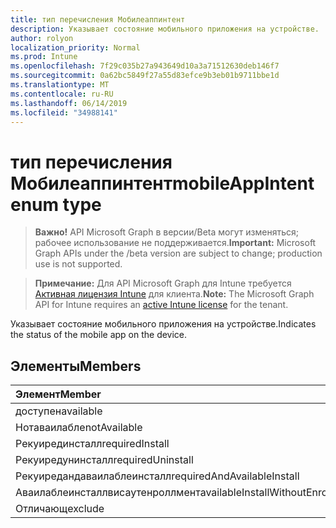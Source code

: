 ```yaml
---
title: тип перечисления Мобилеаппинтент
description: Указывает состояние мобильного приложения на устройстве.
author: rolyon
localization_priority: Normal
ms.prod: Intune
ms.openlocfilehash: 7f29c035b27a943649d10a3a71512630deb146f7
ms.sourcegitcommit: 0a62bc5849f27a55d83efce9b3eb01b9711bbe1d
ms.translationtype: MT
ms.contentlocale: ru-RU
ms.lasthandoff: 06/14/2019
ms.locfileid: "34988141"
---
```

# <a name="mobileappintent-enum-type"></a><span data-ttu-id="15240-103">тип перечисления Мобилеаппинтент</span><span class="sxs-lookup"><span data-stu-id="15240-103">mobileAppIntent enum type</span></span>

> <span data-ttu-id="15240-104">**Важно!** API Microsoft Graph в версии/Beta могут изменяться; рабочее использование не поддерживается.</span><span class="sxs-lookup"><span data-stu-id="15240-104">**Important:** Microsoft Graph APIs under the /beta version are subject to change; production use is not supported.</span></span>

> <span data-ttu-id="15240-105">**Примечание:** Для API Microsoft Graph для Intune требуется [Активная лицензия Intune](https://go.microsoft.com/fwlink/?linkid=839381) для клиента.</span><span class="sxs-lookup"><span data-stu-id="15240-105">**Note:** The Microsoft Graph API for Intune requires an [active Intune license](https://go.microsoft.com/fwlink/?linkid=839381) for the tenant.</span></span>

<span data-ttu-id="15240-106">Указывает состояние мобильного приложения на устройстве.</span><span class="sxs-lookup"><span data-stu-id="15240-106">Indicates the status of the mobile app on the device.</span></span>

## <a name="members"></a><span data-ttu-id="15240-107">Элементы</span><span class="sxs-lookup"><span data-stu-id="15240-107">Members</span></span>
|<span data-ttu-id="15240-108">Элемент</span><span class="sxs-lookup"><span data-stu-id="15240-108">Member</span></span>|<span data-ttu-id="15240-109">Значение</span><span class="sxs-lookup"><span data-stu-id="15240-109">Value</span></span>|<span data-ttu-id="15240-110">Описание</span><span class="sxs-lookup"><span data-stu-id="15240-110">Description</span></span>|
|:---|:---|:---|
|<span data-ttu-id="15240-111">доступен</span><span class="sxs-lookup"><span data-stu-id="15240-111">available</span></span>|<span data-ttu-id="15240-112">нуль</span><span class="sxs-lookup"><span data-stu-id="15240-112">0</span></span>|<span data-ttu-id="15240-113">Available</span><span class="sxs-lookup"><span data-stu-id="15240-113">Available</span></span>|
|<span data-ttu-id="15240-114">Нотаваилабле</span><span class="sxs-lookup"><span data-stu-id="15240-114">notAvailable</span></span>|<span data-ttu-id="15240-115">1,1</span><span class="sxs-lookup"><span data-stu-id="15240-115">1</span></span>|<span data-ttu-id="15240-116">Компонент недоступен</span><span class="sxs-lookup"><span data-stu-id="15240-116">Not Available</span></span>|
|<span data-ttu-id="15240-117">Рекуирединсталл</span><span class="sxs-lookup"><span data-stu-id="15240-117">requiredInstall</span></span>|<span data-ttu-id="15240-118">2</span><span class="sxs-lookup"><span data-stu-id="15240-118">2</span></span>|<span data-ttu-id="15240-119">Обязательная установка</span><span class="sxs-lookup"><span data-stu-id="15240-119">Required Install</span></span>|
|<span data-ttu-id="15240-120">Рекуиредунинсталл</span><span class="sxs-lookup"><span data-stu-id="15240-120">requiredUninstall</span></span>|<span data-ttu-id="15240-121">4</span><span class="sxs-lookup"><span data-stu-id="15240-121">3</span></span>|<span data-ttu-id="15240-122">Обязательное удаление</span><span class="sxs-lookup"><span data-stu-id="15240-122">Required Uninstall</span></span>|
|<span data-ttu-id="15240-123">Рекуиредандаваилаблеинсталл</span><span class="sxs-lookup"><span data-stu-id="15240-123">requiredAndAvailableInstall</span></span>|<span data-ttu-id="15240-124">SP4</span><span class="sxs-lookup"><span data-stu-id="15240-124">4</span></span>|<span data-ttu-id="15240-125">Рекуиредандаваилаблеинсталл</span><span class="sxs-lookup"><span data-stu-id="15240-125">RequiredAndAvailableInstall</span></span>|
|<span data-ttu-id="15240-126">Аваилаблеинсталлвисаутенроллмент</span><span class="sxs-lookup"><span data-stu-id="15240-126">availableInstallWithoutEnrollment</span></span>|<span data-ttu-id="15240-127">17:00</span><span class="sxs-lookup"><span data-stu-id="15240-127">5</span></span>|<span data-ttu-id="15240-128">Аваилаблеинсталлвисаутенроллмент</span><span class="sxs-lookup"><span data-stu-id="15240-128">AvailableInstallWithoutEnrollment</span></span>|
|<span data-ttu-id="15240-129">Отличающ</span><span class="sxs-lookup"><span data-stu-id="15240-129">exclude</span></span>|<span data-ttu-id="15240-130">6 </span><span class="sxs-lookup"><span data-stu-id="15240-130">6</span></span>|<span data-ttu-id="15240-131">Исключить</span><span class="sxs-lookup"><span data-stu-id="15240-131">Exclude</span></span>|






